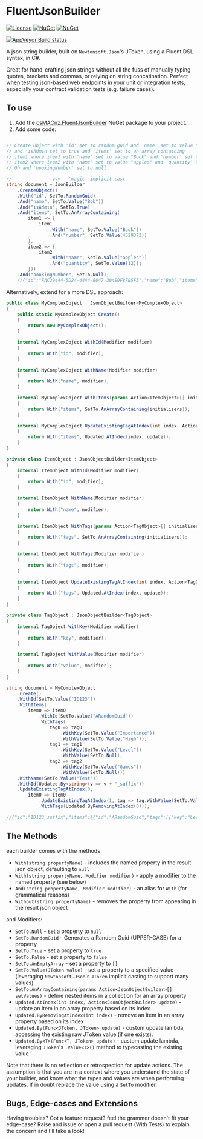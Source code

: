 FluentJsonBuilder
================

[![License](http://img.shields.io/:license-mit-blue.svg)](http://csmacnz.mit-license.org)
[![NuGet](https://img.shields.io/nuget/v/csMACnz.FluentJsonBuilder.svg)](https://www.nuget.org/packages/csMACnz.FluentJsonBuilder)
[![NuGet](https://img.shields.io/nuget/dt/csMACnz.FluentJsonBuilder.svg)](https://www.nuget.org/packages/csMACnz.FluentJsonBuilder)

[![AppVeyor Build status](https://img.shields.io/appveyor/ci/MarkClearwater/fluentjsonbuilder.svg)](https://ci.appveyor.com/project/MarkClearwater/fluentjsonbuilder)

A json string builder, built on `Newtonsoft.Json`'s JToken, using a Fluent DSL syntax, in C#.

Great for hand-crafting json strings without all the fuss of manually typing quotes, brackets and commas,
or relying on string concatination. Perfect when testing json-based web endpoints in your unit or integration tests, especially your contract validation tests (e.g. failure cases).

To use
------

1. Add the [csMACnz.FluentJsonBuilder](https://www.nuget.org/packages/csMACnz.FluentJsonBuilder/) NuGet package to your project.
1. Add some code:

``` csharp

// Create Object with 'id' set to random guid and 'name' set to value "Bob",
// and 'isAdmin set to true and 'items' set to an array containing
// item1 where item1 with 'name' set to value "Book" and 'number' set to value 4529373,
// item2 where item2 with 'name' set to value "apples" and 'quantity' set to value 12.
// Oh and 'bookingNumber' set to null

//               vvv - 'magic' implicit cast
string document = JsonBuilder
    .CreateObject()
    .With("id", SetTo.RandomGuid)
    .And("name", SetTo.Value("Bob"))
    .And("isAdmin", SetTo.True)
    .And("items", SetTo.AnArrayContaining(
        item1 => {
            item1
                .With("name", SetTo.Value("Book"))
                .And("number", SetTo.Value(4529373))
        },
        item2 => {
            item2
                .With("name", SetTo.Value("apples"))
                .And("quantity", SetTo.Value(12));
        }))
    .And("bookingNumber", SetTo.Null);
    //{"id":"FAC29444-5D24-4444-8047-304E0F8FB5F5","name":"Bob","items":[{"name":"Book","number":4529373},{"name":"apples","quantity":12},"bookingNumber":null}
```

Alternatively, extend for a more DSL approach:

``` csharp
public class MyComplexObject : JsonObjectBuilder<MyComplexObject>
{
    public static MyComplexObject Create()
    {
        return new MyComplexObject();
    }

    internal MyComplexObject WithId(Modifier modifier)
    {
        return With("id", modifier);
    }

    internal MyComplexObject WithName(Modifier modifier)
    {
        return With("name", modifier);
    }

    internal MyComplexObject WithItems(params Action<ItemObject>[] initialisers)
    {
        return With("items", SetTo.AnArrayContaining(initialisers));
    }

    internal MyComplexObject UpdateExistingTagAtIndex(int index, Action<ItemObject> update)
    {
        return With("items", Updated.AtIndex(index, update));
    }
}

private class ItemObject : JsonObjectBuilder<ItemObject>
{
    internal ItemObject WithId(Modifier modifier)
    {
        return With("id", modifier);
    }

    internal ItemObject WithName(Modifier modifier)
    {
        return With("name", modifier);
    }

    internal ItemObject WithTags(params Action<TagObject>[] initialisers)
    {
        return With("tags", SetTo.AnArrayContaining(initialisers));
    }

    internal ItemObject WithTags(Modifier modifier)
    {
        return With("tags", modifier);
    }

    internal ItemObject UpdateExistingTagAtIndex(int index, Action<TagObject> update)
    {
        return With("tags", Updated.AtIndex(index, update));
    }
}

private class TagObject : JsonObjectBuilder<TagObject>
{
    internal TagObject WithKey(Modifier modifier)
    {
        return With("key", modifier);
    }

    internal TagObject WithValue(Modifier modifier)
    {
        return With("value", modifier);
    }
}

string document = MyComplexObject
    .Create()
    .WithId(SetTo.Value("ID123"))
    .WithItems(
        item0 => item0
            .WithId(SetTo.Value("ARandomGuid"))
            .WithTags(
                tag0 => tag0
                    .WithKey(SetTo.Value("Importance"))
                    .WithValue(SetTo.Value("High")),
                tag1 => tag1
                    .WithKey(SetTo.Value("Level"))
                    .WithValue(SetTo.Null),
                tag2 => tag2
                    .WithKey(SetTo.Value("Games"))
                    .WithValue(SetTo.Null)))
    .WithName(SetTo.Value("Test"))
    .WithId(Updated.By<string>(v => v + "_suffix"))
    .UpdateExistingTagAtIndex(0,
        item0 => item0
            .UpdateExistingTagAtIndex(1, tag => tag.WithValue(SetTo.Value("Medium")))
            .WithTags(Updated.ByRemovingAtIndex(0)));

//{"id":"ID123_suffix","items":[{"id":"ARandomGuid","tags":[{"key":"Level","value":"Medium"},{"key":"Games","value":null}]}],"name":"Test"}

```

The Methods
-----------

each builder comes with the methods

* `With(string propertyName)` - includes the named property in the result json object, defaulting to `null`
* `With(string propertyName, Modifier modifier)` - apply a modifier to the named property (see below)
* `And(string propertyName, Modifier modifier)` - an alias for `With` (for grammatical reasons)
* `Without(string propertyName)` - removes the property from appearing in the result json object

and Modifiers:

* `SetTo.Null` - set a property to `null`
* `SetTo.RandomGuid` - Generates a Random Guid (UPPER-CASE) for a property
* `SetTo.True` - set a property to `true`
* `SetTo.False` - set a property to `false`
* `SetTo.AnEmptyArray` - set a property to `[]`
* `SetTo.Value(JToken value)` - set a property to a specified value (leveraging `Newtonsoft.Json`'s `JToken` implicit casting to support many values)
* `SetTo.AnArrayContaining(params Action<JsonObjectBuilder>[] setValues)` - define nested items in a collection for an array property
* `Updated.AtIndex(int index, Action<JsonObjectBuilder> update)` - update an item in an array property based on its index
* `Updated.ByRemovingAtIndex(int index)` - remove an item in an array property based on its index
* `Updated.By(Func<JToken, JToken> update)` - custom update lambda, accessing the existing raw JToken value (if one exists).
* `Updated.By<T>(Func<T, JToken> update)` - custom update lambda, leveraging `JToken`'s `.Value<T>()` method to typecasting the existing value

Note that there is no reflection or retrospection for update actions. The assumption is that you are in a context where you understand the state of your builder, and know what the types and values are when performing updates. If in doubt replace the value using a `SetTo` modifier.


Bugs, Edge-cases and Extensions
-------------------------------

Having troubles? Got a feature request? feel the grammer doesn't fit your edge-case? Raise and issue or open a pull request (With Tests) to explain the concern and I'll take a look!
